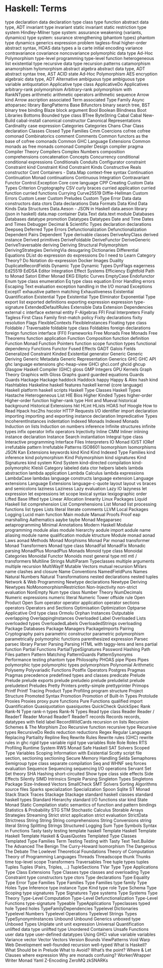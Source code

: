 # Haskell: Terms

type declaration
data declaration
type class
type function
abstract data type, ADT
invariant
type invariant
static invariant
static restriction
type system Hindley-Milner
type system: assurance weakening (variants, dynamics)
type system: ssurance strengthening (phantom types)
phantom type
dynamics
generics
expression problem
tagless-final
higher-order abstract syntax, HOAS
data types a la carte
initial encoding
variance
contravariance
covariance
noncovariance
polymorphic data type
Ad-Hoc Polymorphism
type-level programming
type-level function
heterogeneous list
existential type
recursive data type
recursion patterns
catamorphism
anamorphism
hylomorphism
abstract algebra
abstract data type, ADT
abstract syntax tree, AST
ACID state
Ad-Hoc Polymorphism
AES encryption
algebraic data type, ADT
Alternative
ambiguous type
ambiguous type variable
antiquotation
Applicative type class
ApplicativeDo
Applicatives
arbitrary-rank polymorphism
Arbitrary-rank polymorphism with RankNTypes
arithmetic
arithmetic operators
arithmetic sequence
Arrow kind
Arrow
ascription
associated Term
associated Type Family
Async
attoparsec library
BangPatterns
Base
Bifunctors
binary search tree, BST
binary tree
binding
Blaze
block argument
Bool
Boolean Blindness
Boot Libraries
Bottoms
Bounded type class
BTree
ByteString
Cabal
Cabal New-Build
cabal-install
canonical constructor
Canonical Representations
Cardinality
case expression
Categories
Categories
Chans
Char
Class declaration
Classes
Closed Type Families
Cmm
Coercions
cofree
cofree comonad
Combinatorics
comment
Comments
Common functors as the base of cofree comonads
Common GHC Language Extensions
Common monads as free monads
comonad
Compiler Design
compiler pragma
Compiler Theory
Compilers
Complex Numbers
composition
comprehensions
concatenation
Concepts
Concurrency
conditional
conditional expressions
Conditionals
Conduits
Configurator
constraint
Constraint kind
Constraint Kind
Constraint Kinds
Constructive Reals
constructor
Cont
Containers - Data.Map
context-free syntax
Continuation
Continuation Monad
continuations
Continuous Integration
Contravariant Functor
Control.Exception
Core
core language
CPP
Creating Custom Data Types
Criterion
Cryptography
CSV
curly braces
curried application
curried function
curried functions
Currying
Curve25519 Diffie-Hellman
Custom Errors
Custom Lexer
Custom Preludes
Custom Type Error
Data
data constructors
data ctors
Data declarations
Data Formats
Data Kind
Data Kinds
Data Structures
Data.Aeson - JSON in Haskell
data.aeson library (json in haskell)
data.map container
Data.Text
data.text module
Databases
Databases
datatype promotion
Datatypes
Datatypes
Date and Time
Dates and Times
Debugger
Decimal & Scientific Types
declaration
declarations
Deepseq
Deferred Type Errors
Defunctionalization
Defunctionalization
Dependent Pairs
Dependent Type
derivable classes
DeriveAnyClass
derived instance
Derived primitives
DeriveFoldable
DeriveFunctor
DeriveGeneric
DeriveTraversable
deriving
Deriving Structural Polymorphism
DerivingStrategies
DerivingVia
desugaring
Dictionaries
Differential Equations
DList
do expression
do expressions
Do I need to Learn Category Theory?
Do Notation
do-expression
Docker Images
Duality
DuplicateRecordFields
Dynamic Type
Dynamic Types
DynFlags
eagerness
Ed25519 EdDSA
Editor Integration
Effect Systems
Efficiency
Eightfold Path to Monad Satori
Either Monad
EKG
Elliptic Curves
EmptyCase
Endofunctor
Enum type class
enumeration
Eq type class
equation
Error Handling
errors
Escaping Text
evaluation
exception handling in the I/O monad
Exceptions
ExceptT
exhaustive pattern matching
Exhaustiveness
Existential Quantification
Existential Type
Existential Type Eliminator
Exponential Type
export list
exported definitions
exporting
expression
expression type-signature
ExtendedDefaultRules
Extensible Data
Extension Dependencies
external c interface
external entity
F-Algebras
FFI
Final Interpreters
Finally Tagless
First Class Family
first-match policy
Fixity declarations
fixity resolution
Flags
FlexibleContexts
FlexibleInstances
Floating type class
Foldable / Traversable
foldable type class
Foldables
foreign declarations
foreign function interface (FFI)
Frameworks
Free Monads
Free Monads
Free Theorems
function application
Function Composition
function definition
Function Monad
Function Pointers
function scope
function types
functional dependency
Functions
Functor
Fused Effects
GADT
Galois Fields
Generalized Constraint Kinded Existential
generator
Generic
Generic Deriving
Generic Metadata
Generic Representation
Generics
GHC
GHC API
ghc language extensions
ghc-heap-view
GHCi
ghci.conf
ghcid
ghcup
Glasgow Haskell Compiler (GHC)
gloss
GMP Integers
GPU Kernels
Graph Theory
Graphics with Gloss
Graphs
guard
guarded equations
Guards
Guards
Hackage
Hackage
haddock
Haddock
happy
Happy & Alex
hash kind
Hashtables
Haskeline
haskell features
haskell kernel (core language)
Haskell platform
haskell scripts
Haskell Type Classes
Haskell Types
Hastache
Heterogeneous List
HIE Bios
Higher Kinded Types
higher-order
Higher-order function
higher-rank type
Hint and Mueval
historical background
Historical Extensions
hkt
HLint
HLists
HOAS
hof
Hoogle
How to Read
Hpack
hsc2hs
hscolor
HTTP Requests
I/O
identifier
import declaration
importing
importing and exporting instance declaration
Impredicative Types
IncoherentInstances
indentation
Indexed Monads
Indexed Monads
Induction on lists
Induction on numbers
inference
Infinite structures
infinite types
infix operator
Infix operators
Injectivity
Inline CMM
Inliner
inlining
instance declaration
Instance Search
instantiation
Integral type class
Interactive programming
Interface Files
Interpreters
IO Monad
IO/ST
IORef
irrefutable pattern
Irrefutable Patterns
ISO8601
Isomorphism
Isomorphisms
JSON
Kan Extensions
keywords
kind
Kind
Kind Indexed Type Families
kind inference
kind polymorphism
Kind Polymorphism
kind signatures
Kind Signatures
kind system
Kind System
kind-directed compilation
kind-polymorphic
Kleisli Category
labeled data ctor helpers
labels
lambda abstraction
lambda application
Lambda Calculus
lambda expressions
LambdaCase
lambdas
language constructs
language extension
Language extensions
Language Extensions
language-c-quote
layout
layout vs braces and semicolons
laziness
Laziness
Lazy evaluation
Lazy IO
lazyness
let expression
let expressions
let scope
lexical syntax
lexigographic order
Lifted Base
lifted type
Linear Allocation
linearity
Linux Packages
Liquid Haskell
list comprehension
List Comprehensions
List Monad
list processing functions
list types
Lists
literal
literate comments
LLVM
Local Packages
Logging
Lucid
main function
Main module
Manual Proofs
Proof
eap
marshalling
Aathematics
aaybe
taybe Monad
Megaparsec
aetaprogramming
Minimal Annotations
Modern Haskell
Modular programming
module alias
module hierarchy
aodule import
aodule name aliasing
module name qualification
module ktructure
Module
monad
aonad Laws
aonad Methods
Monad Morphisms
Monad Par
monad transformer
Monad Transformers
Monad type class
MonadFail
MonadFix
Monadic parsing
MonadPlus
MonadPlus
Monads
Monoid type class
Monoidal Categories
Monoidal Functor
Monoids
most general type
mtl
mtl / transformers
Multiline Strings
MultiParam Typeclasses
multiple arguments
multiple recursion
MultiWayIf
Mutable Vectors
mutual recursion
MVars
name clashes and closure
Name Conventions
NamedFieldPuns
Names
Natural Numbers
Natural Transformations
nested declarations
nested tuples
Network & Web Programming
Newtype declarations
Newtype Deriving
Newtypes
NoMonomorphismRestriction
Non-Injectivity
non-strict evaluation
NonEmpty
Num type class
Number Theory
NumDecimals
Numeric expressions
numeric literal
Numeric Tower
offside rule
Open Product
Open Sum
operator
operator application
operator sections
operators
Operators and Sections
Optimisation
Optimization
Optparse Applicative
Ord type class
Ormolu
Orphan Instances
Outputable
overlapping
OverlappingInstances
Overloaded Label
Overloaded Lists
overloaded types
OverloadedLabels
OverloadedStrings
overloading
Package Databases
Package Managers
PackageImports
Pairing Cryptography
pairs
parametric constructor
parametric polymorphism
parametrically polymorphic functions
parenthesized expression
Parsec
parsec library
Parser
Parsing
Parsing HTML with taggy-lens and lens
partial function
Partial Functions
PartialTypeSignatures
Password Hashing
Path Files
pattern
Pattern Matching
PatternGuards
PatternSynonyms
Performance testing
phantom type
Philosophy
PHOAS
pipe
Pipes
Pipes
polymorphic type
polymorphic types
polymorphism
Polynomial Arithmetic
Polysemy
Polyvariadic Functions
Postfix Operators
Postgres
Pragmas
Pragmas
precedence
predefined types and classes
predicate
Prelude
Prelude
prelude exports
prelude preludeio
prelude preludelist
prelude preludetext
Preludes
Pretty Printers
pretty-simple
prettyprinter
Primops
Printf
Printf Tracing
Product Type
Profiling
program structure
Project Structure
Promoted Syntax
Promotion
Promotion of Built-In Types
Protolude
Proxies
Proxies
proxy
pure functions
Pure Functions
qualified import
Quantification
Quasiquotation
quasiquotes
QuickCheck
QuickSpec
Rank
Rank-N Type
rank-n types
Rank-N Types
Read type class
Reader
Reader / ReaderT
Reader Monad
ReaderT
ReaderT
records
Records
records, datatypes with field label
RecordWildCards
recursion on lists
Recursion Schemes & The Morphism Zoo
Recursive function
recursive type
Recursive types
RecursiveDo
Redis
reduction
reductions
Regex
Regular Languages
Replacing Partiality
Repline
Req
Rewrite Rules
Rewrite rules (GHC)
rewrite rules in ghc
rigid type variable
rigid type variables
Role
Role
Roles
RTS Profiling
Runtime System
RWS Monad
Safe Haskell
SAT Solvers
Scoped Type Variables
Scoping Information with Existential
Scotty
script file
section, sectioning
sectioning
Secure Memory Handling
Selda
Semaphores
Semigroup type class
separate compilation
Seq and WHNF
seq forces evaluation
Sequence
Sequencing
sequencing I/O operations
Servant
Set
Set theory
SHA Hashing
short-circuited
Show type class
side effects
Side Effects
Silently
SIMD Intrinsics
Simple Parsing
Singleton Types
Singletons Package
Size-Indexed Vectors
SmallCheck
SMT Solvers
Sorting Algorithms
source files
Sparks
specialization
Specialization
Spoon
Sqlite
ST Monad
Stack
Stack Traces
Stackage
Stackage
standard haskell classes
standard haskell types
Standard Hierarchy
standard I/O functions
star kind
State Monad
Static Compilation
static semantics of function and pattern bindings
Statistics & Probability
STG
STM
Stochastic Calculus
Storable Arrays
Strategies
Streaming
Strict
strict application
strict evaluation
StrictData
Strictness
String
String
String comprehensions
String Conversions
string literal
String Splitting
Strings
Structured Logging
Sum Type
Symbols
Syntax in Functions
Tasty
tasty testing
template haskell
Template Haskell
Template Haskell
Template Haskell & QuasiQuotes
Templated Type Classes
Templated Type Families
Term
Testing
Testing with Tasty
Text
Text.Builder
The Advanced
The Benign
The Curry-Howard Isomorphism
The Dangerous
The Debate
The Lowlevel
Theoretical Foundations
Theory of Computation
Theory of Programming Languages
Threads
Threadscope
thunk
Thunks
time
top-level scope
Transformers
Traversables
Tree
tuple types
tuples
Tuples
Tuples (Pairs, Triples, ...)
TupleSections
TVar
Type
Type Applications
Type Class Extensions
Type Classes
type classes and overloading
Type Constraint
type constructors
type ctors
Type declarations
Type Equality
Type Error
Type Families
Type Families
Type Families
type family
Type Holes
Type Inference
type instance
Type Kind
type role
Type Schema
Type Scoping
type signatures
Type Signatures
Type systems
Type Systems
Type Theory
Type-Level Computation
Type-Level Defunctionalization
Type-Level Functions
type-signature
Typeable
TypeApplications
Typeclasses
typed hole
Typed holes
TypeFamilyDependencies
Typelevel Dictionaries
Typelevel Numbers
Typelevel Operations
Typelevel Strings
Types
TypeSynonymInstances
Unbound
Unbound Generics
unboxed type
Unboxed Types
Uniplate
unit
unit expression
Universal Quantification
unlifted data type
unlifted type
Unordered Containers
Unsafe Functions
user data type
user-defined datatypes
Using GHCi
value
variable
variables
Variance
vector
Vector
Vectors
Version Bounds
ViewPatterns
Void
Warp
Web Development
well-founded recursion
well-typed
What is Haskell?
What Should be in Prelude
What to Avoid?
What’s the point?
Where & Let Clauses
where expression
Why are monads confusing?
Worker/Wrapper
Writer Monad
Yaml
Z-Encoding
ZeroMQ
zkSNARKs
